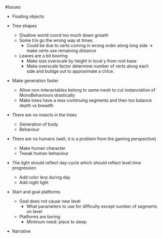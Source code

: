 #Issues

* Floating objects
  

* Tree shapes
  * Disallow world coord too much down growth
  * Some tris go the wrong way at times.
    * Could be due to verts coming in wrong order along long side -> make verts use remaining distance
  * Leaves are a bit booring
    * Make size overscale by height in local y from root base
    * Make overscale factor determine number of verts along each side and buldge out to approximate a cirlce.

* Make generation faster
  * Allow non-interactables belong to same mesh to cut instanciation of MonoBehaviours drastically
  * Make trees have a max continuing segments and then too balance depth vs breadth


* There are no insects in the trees
  * Generation of body
  * Behaviour
  
* There are no humans (well, it is a problem from the gaming perspective)
  * Make human character
  * Tweak human behaviour
  
* The light should reflect day-cycle which should reflect level time progression
  * Add color lerp during day
  * Add night light

* Start and goal platforms
  * Goal does not cause new level
    * What parameters to use for difficulty except number of segments on level
  * Platforms are boring
    * Minimum need: place to sleep
    
* Narrative
